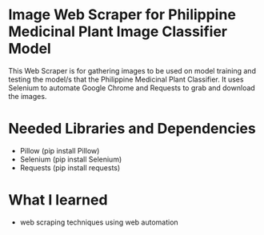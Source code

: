 # Image Web Scraper for Philippine Medicinal Plant Image Classifier Model
This Web Scraper is for gathering images to be used on model training and testing the model/s that the Philippine Medicinal Plant Classifier. It uses Selenium to automate Google Chrome and Requests to grab and download the images.


# Needed Libraries and Dependencies
- Pillow (pip install Pillow)
- Selenium (pip install Selenium)
- Requests (pip install requests)

# What I learned
- web scraping techniques using web automation 
